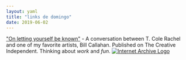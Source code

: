 ```yaml
---
layout: yaml
title: "links de domingo"
date: 2019-06-02
---
```


["On letting yourself be known"](https://thecreativeindependent.com/people/musician-bill-callahan-on-letting-yourself-be-known/?utm_source=Weekly+Digest&utm_campaign=f703d7a72b-tciweekly_COPY_01&utm_medium=email&utm_term=0_6d839791f5-f703d7a72b-179443201) - A conversation between T. Cole Rachel and one of my favorite artists, Bill Callahan. Published on The Creative Independent. Thinking about _work_ and _fun_. [![Internet Archive Logo](/assets/images/internetArchiveLogo.jpg)](https://web.archive.org/web/20190602152016/https://thecreativeindependent.com/people/musician-bill-callahan-on-letting-yourself-be-known/?utm_source=Weekly+Digest&utm_campaign=f703d7a72b-tciweekly_COPY_01&utm_medium=email&utm_term=0_6d839791f5-f703d7a72b-179443201)
